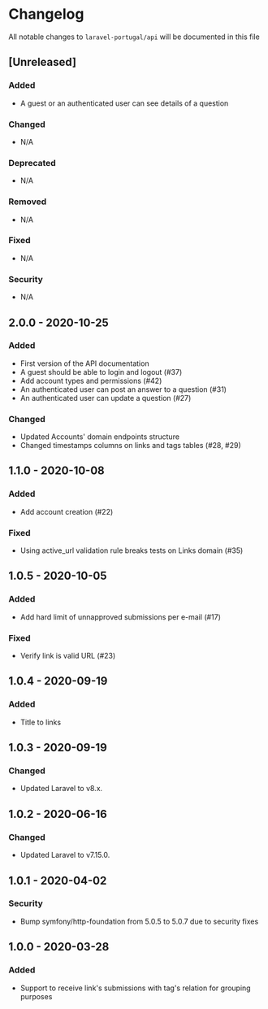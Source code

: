 # Changelog

All notable changes to `laravel-portugal/api` will be documented in this file

## [Unreleased]

### Added

- A guest or an authenticated user can see details of a question

### Changed

- N/A

### Deprecated

- N/A

### Removed

- N/A

### Fixed

- N/A

### Security

- N/A

## 2.0.0 - 2020-10-25

### Added

- First version of the API documentation
- A guest should be able to login and logout (#37)
- Add account types and permissions (#42)
- An authenticated user can post an answer to a question (#31)
- An authenticated user can update a question (#27)

### Changed

- Updated Accounts' domain endpoints structure
- Changed timestamps columns on links and tags tables (#28, #29)

## 1.1.0 - 2020-10-08

### Added

- Add account creation (#22)

### Fixed

- Using active_url validation rule breaks tests on Links domain (#35)

## 1.0.5 - 2020-10-05

### Added

- Add hard limit of unnapproved submissions per e-mail (#17)

### Fixed

- Verify link is valid URL (#23)

## 1.0.4 - 2020-09-19

### Added

- Title to links

## 1.0.3 - 2020-09-19

### Changed

- Updated Laravel to v8.x. 

## 1.0.2 - 2020-06-16

### Changed

- Updated Laravel to v7.15.0. 

## 1.0.1 - 2020-04-02

### Security

- Bump symfony/http-foundation from 5.0.5 to 5.0.7 due to security fixes

## 1.0.0 - 2020-03-28

### Added

- Support to receive link's submissions with tag's relation for grouping purposes
